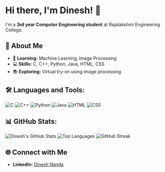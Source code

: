 # Hi there, I'm Dinesh! 👋

I'm a **3rd year Computer Engineering student** at Rajalakshmi Engineering College. 

## 🚀 About Me
- 🌱 **Learning:** Machine Learning, Image Processing
- 💻 **Skills:** C, C++, Python, Java, HTML, CSS
- 📚 **Exploring:** Virtual try-on using image processing

## 🛠️ Languages and Tools:
![C](https://img.shields.io/badge/C-A8B9CC?style=for-the-badge&logo=c&logoColor=white)
![C++](https://img.shields.io/badge/C++-00599C?style=for-the-badge&logo=cplusplus&logoColor=white)
![Python](https://img.shields.io/badge/Python-3776AB?style=for-the-badge&logo=python&logoColor=white)
![Java](https://img.shields.io/badge/Java-007396?style=for-the-badge&logo=java&logoColor=white)
![HTML](https://img.shields.io/badge/HTML5-E34F26?style=for-the-badge&logo=html5&logoColor=white)
![CSS](https://img.shields.io/badge/CSS3-1572B6?style=for-the-badge&logo=css3&logoColor=white)

## 📊 GitHub Stats:
![Dinesh's GitHub Stats](https://github-readme-stats.vercel.app/api?username=dineshnanda16&show_icons=true&theme=radical)
![Top Languages](https://github-readme-stats.vercel.app/api/top-langs/?username=dineshnanda16&layout=compact&theme=radical)
![GitHub Streak](http://github-readme-streak-stats.herokuapp.com?user=dineshnanda16&theme=radical)

## 🌐 Connect with Me
- **LinkedIn:** [Dinesh Nanda](https://www.linkedin.com/in/dinesh-nanda-/)
